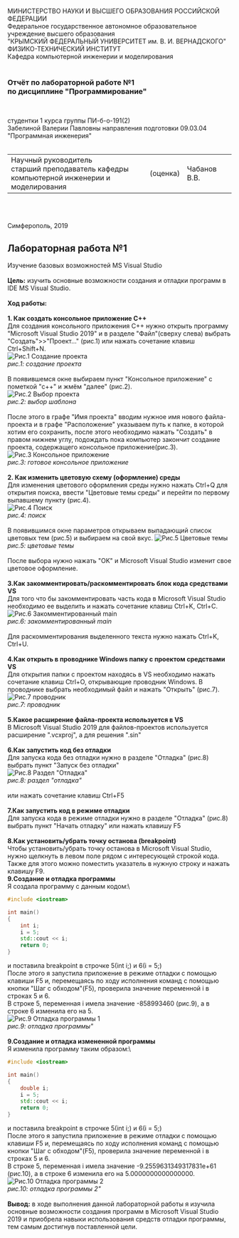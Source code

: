 ﻿МИНИСТЕРСТВО НАУКИ  И ВЫСШЕГО ОБРАЗОВАНИЯ РОССИЙСКОЙ ФЕДЕРАЦИИ  
Федеральное государственное автономное образовательное учреждение высшего образования  
"КРЫМСКИЙ ФЕДЕРАЛЬНЫЙ УНИВЕРСИТЕТ им. В. И. ВЕРНАДСКОГО"  
ФИЗИКО-ТЕХНИЧЕСКИЙ ИНСТИТУТ  
Кафедра компьютерной инженерии и моделирования
<br/><br/>

### Отчёт по лабораторной работе №1<br/> по дисциплине "Программирование"
<br/>

студентки 1 курса группы ПИ-б-о-191(2)  
Забелиной Валерии Павловны
направления подготовки 09.03.04 "Программная инженерия"  
<br/>

<table>
<tr><td>Научный руководитель<br/> старший преподаватель кафедры<br/> компьютерной инженерии и моделирования</td>
<td>(оценка)</td>
<td>Чабанов В.В.</td>
</tr>
</table>
<br/><br/>

Симферополь, 2019



## Лабораторная работа №1
Изучение базовых возможностей MS Visual Studio\
\
**Цель:** изучить основные возможности создания и отладки программ в IDE MS Visual Studio.\
\
**Ход работы:**\
\
**1\. Как создать консольное приложение С++**\
Для создания консольного приложения C++ нужно открыть программу "Microsoft Visual Studio 2019" и в разделе "Файл"(сверху слева) выбрать 
"Создать">>"Проект..." (рис.1) или нажать сочетание клавиш Ctrl+Shift+N.\
![Рис.1 Создание проекта](https://raw.githubusercontent.com/vailphoria/Laboratory_works/master/Lab1/Images_for_lab1/Рис.1%20Создание%20проекта.jpg)\
*рис.1: создание проекта*
\
\
В появившемся окне выбираем пункт "Консольное приложение" с пометкой "c++" и жмём "далее" (рис.2).\
![Рис.2 Выбор проекта](https://raw.githubusercontent.com/vailphoria/Laboratory_works/master/Lab1/Images_for_lab1/Рис.2%20Выбор%20проекта.JPG)\
*рис.2: выбор шаблона*
\
\
После этого в графе "Имя проекта" вводим нужное имя нового файла-проекта и в графе "Расположение" указываем путь к папке, в которой хотим
его сохранить, после этого необходимо нажать "Создать" в правом нижнем углу, подождать пока компьютер закончит создание проекта, содержащего
консольное приложение(рис.3).\
![Рис.3 Консольное приложение](https://raw.githubusercontent.com/vailphoria/Laboratory_works/master/Lab1/Images_for_lab1/Рис.3%20Готовое%20консольное%20приложение.JPG)\
*рис.3: готовое консольное приложение*
\
\
**2\. Как изменить цветовую схему (оформление) среды**\
Для изменения цветового оформления среды нужно нажать Ctrl+Q для открытия поиска, ввести "Цветовые темы среды" и перейти по первому
выпавшему пункту (рис.4).\
![Рис.4 Поиск](https://raw.githubusercontent.com/vailphoria/Laboratory_works/master/Lab1/Images_for_lab1/Рис.4%20Поиск.jpg)\
*рис.4: поиск*
\
\
В появившимся окне параметров открываем выпадающий список цветовых тем (рис.5) и выбираем на свой вкус.
![Рис.5 Цветовые темы](https://raw.githubusercontent.com/vailphoria/Laboratory_works/master/Lab1/Images_for_lab1/Рис.5%20Цветовые%20темы.JPG)\
*рис.5: цветовые темы*
\
\
После выбора нужно нажать "OK" и Microsoft Visual Studio изменит свое цветовое оформление.\
\
**3\.Как закомментировать/раскомментировать блок кода средствами VS**\
Для того что бы закомментировать часть кода в Microsoft Visual Studio необходимо ее выделить и нажать сочетание клавиш Ctrl+K, Ctrl+C.\
![Рис.6 Закомментированный main](https://raw.githubusercontent.com/vailphoria/Laboratory_works/master/Lab1/Images_for_lab1/Рис.6%20Закоментированный%20main.JPG)\
*рис.6: закомментированный main*
\
\
Для раскомментирования выделенного текста нужно нажать Ctrl+K, Ctrl+U.\
\
**4\.Как открыть в проводнике Windows папку с проектом средствами VS**\
Для открытия папки с проектом находясь в VS необходимо нажать сочетание клавиш Ctrl+O, открывающие проводник Windows. В проводнике 
выбрать необходимый файл и нажать "Открыть" (рис.7).\
![Рис.7 проводник](https://raw.githubusercontent.com/vailphoria/Laboratory_works/master/Lab1/Images_for_lab1/Рис.7%20Проводник.JPG)\
*рис.7: проводник*
\
\
**5\.Какое расширение файла-проекта используется в VS**\
В Microsoft Visual Studio 2019 для файлов-проектов используется расширение ".vcxproj", а для решения ".sin"\
\
**6\.Как запустить код без отладки**\
Для запуска кода без отладки нужно в разделе "Отладка" (рис.8) выбрать пункт "Запуск без отладки"\
![Рис.8 Раздел "Отладка"](https://raw.githubusercontent.com/vailphoria/Laboratory_works/master/Lab1/Images_for_lab1/Рис.8%20Раздел%20Отладка.jpg)\
*рис.8: раздел "отладка"*
\
\
или нажать сочетание клавиш Ctrl+F5\
\
**7\.Как запустить код в режиме отладки**\
Для запуска кода в режиме отладки нужно в разделе "Отладка" (рис.8) выбрать пункт "Начать отладку" или нажать клавишу F5\
\
**8\.Как установить/убрать точку останова (breakpoint)**\
Чтобы установить/убрать точку останова в Microsoft Visual Studio, нужно щелкнуть в левом поле рядом с интересующей строкой кода.
Также для этого можно поместить указатель в нужную строку и нажать клавишу F9.\
**9\.Создание и отладка программы**\
Я создала программу с данным кодом:\
```c++
#include <iostream>

int main()
{
	int i;
	i = 5;
	std::cout << i;
	return 0;
}
```
и поставила breakpoint в строчке 5(int i;) и 6(i = 5;)\
После этого я запустила приложение в режиме отладки с помощью клавиши F5 и, перемещаясь по ходу исполнения команд с помощью кнопки
"Шаг с обходом"(F5), проверила значение переменной i в строках 5 и 6.\
В строке 5, переменная i имела значение -858993460 (рис.9), а в строке 6 изменила его на 5.\
![Рис.9 Отладка программы 1](https://raw.githubusercontent.com/vailphoria/Laboratory_works/master/Lab1/Images_for_lab1/Рис.9%20Отладка%20программы%201.JPG)\
*рис.9: отладка программы"*
\
\
**9\.Создание и отладка измененной программы**\
Я изменила программу таким образом:\
```c++
#include <iostream>

int main()
{
	double i;
	i = 5;
	std::cout << i;
	return 0;
}
```
и поставила breakpoint в строчке 5(int i;) и 6(i = 5;)\
После этого я запустила приложение в режиме отладки с помощью клавиши F5 и, перемещаясь по ходу исполнения команд с помощью кнопки
"Шаг с обходом"(F5), проверила значение переменной i в строках 5 и 6.\
В строке 5, переменная i имела значение -9.2559631349317831e+61 (рис.10), а в строке 6 изменила его на 5.0000000000000000.\
![Рис.10 Отладка программы 2](https://raw.githubusercontent.com/GachiGucciGhoul/Laboratory_works/master/Lab1/Images_for_lab1/Рис.10%20Отладка%20программы%202.JPG)\
*рис.10: отладка программы 2"*
\
\
**Вывод:** в ходе выполнения данной лабораторной работы я изучила основные возможности создания программ в Microsoft Visual Studio 2019
и приобрела навыки использования средств отладки программы, тем самым достигнув поставленной цели.
